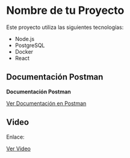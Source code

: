 # Nombre de tu Proyecto

Este proyecto utiliza las siguientes tecnologías:

- Node.js
- PostgreSQL
- Docker
- React

## Documentación Postman

**Documentación Postman**

[Ver Documentación en Postman](https://documenter.getpostman.com/view/33184057/2sA2rCV2Rr)

## Video

Enlace:

[Ver Video](https://drive.google.com/drive/folders/1YtPflzrOBjHISU8_JU8oERtBlTiLd8Fp?usp=sharing)

